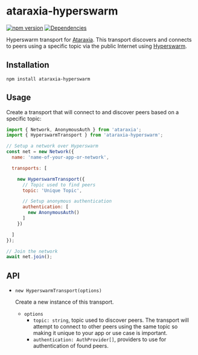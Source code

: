 # ataraxia-hyperswarm

[![npm version](https://badge.fury.io/js/ataraxia-hyperswarm.svg)](https://badge.fury.io/js/ataraxia-hyperswarm)
[![Dependencies](https://david-dm.org/aholstenson/ataraxia/status.svg?path=packages/hyperswarm)](https://david-dm.org/aholstenson/ataraxia?path=packages/hyperswarm)

Hyperswarm transport for [Ataraxia](https://github.com/aholstenson/ataraxia). 
This transport discovers and connects to peers using a specific topic via the
public Internet using [Hyperswarm](https://github.com/hyperswarm/hyperswarm).

## Installation

```
npm install ataraxia-hyperswarm
```

## Usage

Create a transport that will connect to and discover peers based on a specific
topic:

```javascript
import { Network, AnonymousAuth } from 'ataraxia';
import { HyperswarmTransport } from 'ataraxia-hyperswarm';

// Setup a network over Hyperswarm
const net = new Network({
  name: 'name-of-your-app-or-network',

  transports: [

    new HyperswarmTransport({
      // Topic used to find peers
      topic: 'Unique Topic',

      // Setup anonymous authentication
      authentication: [
        new AnonymousAuth()
      ]
    })

  ]
});

// Join the network
await net.join();
```

## API

* `new HyperswarmTransport(options)`

  Create a new instance of this transport.

  * `options`
    * `topic: string`, topic used to discover peers. The transport will attempt
      to connect to other peers using the same topic so making it unique to your
      app or use case is important.
    * `authentication: AuthProvider[]`, providers to use for authentication of
      found peers.
